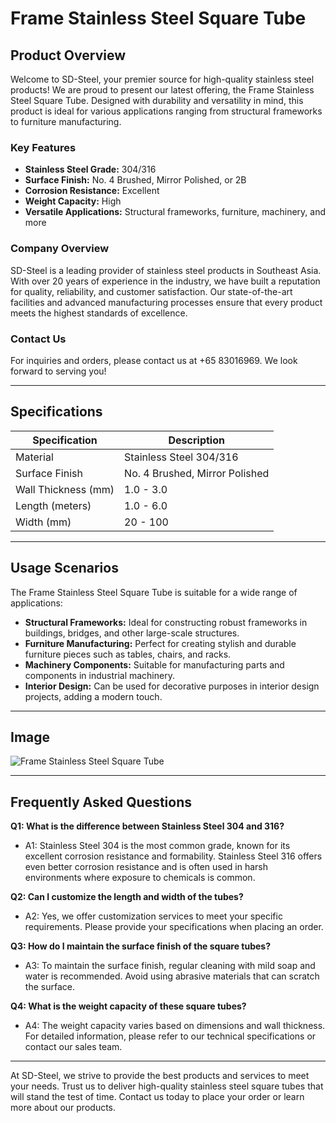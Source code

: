 # Frame Stainless Steel Square Tube

## Product Overview

Welcome to SD-Steel, your premier source for high-quality stainless steel products! We are proud to present our latest offering, the Frame Stainless Steel Square Tube. Designed with durability and versatility in mind, this product is ideal for various applications ranging from structural frameworks to furniture manufacturing.

### Key Features
- **Stainless Steel Grade:** 304/316
- **Surface Finish:** No. 4 Brushed, Mirror Polished, or 2B
- **Corrosion Resistance:** Excellent
- **Weight Capacity:** High
- **Versatile Applications:** Structural frameworks, furniture, machinery, and more

### Company Overview
SD-Steel is a leading provider of stainless steel products in Southeast Asia. With over 20 years of experience in the industry, we have built a reputation for quality, reliability, and customer satisfaction. Our state-of-the-art facilities and advanced manufacturing processes ensure that every product meets the highest standards of excellence.

### Contact Us
For inquiries and orders, please contact us at +65 83016969. We look forward to serving you!

---

## Specifications

| Specification         | Description                      |
|-----------------------|----------------------------------|
| Material              | Stainless Steel 304/316          |
| Surface Finish        | No. 4 Brushed, Mirror Polished   |
| Wall Thickness (mm)   | 1.0 - 3.0                        |
| Length (meters)       | 1.0 - 6.0                        |
| Width (mm)            | 20 - 100                         |

---

## Usage Scenarios

The Frame Stainless Steel Square Tube is suitable for a wide range of applications:

- **Structural Frameworks:** Ideal for constructing robust frameworks in buildings, bridges, and other large-scale structures.
- **Furniture Manufacturing:** Perfect for creating stylish and durable furniture pieces such as tables, chairs, and racks.
- **Machinery Components:** Suitable for manufacturing parts and components in industrial machinery.
- **Interior Design:** Can be used for decorative purposes in interior design projects, adding a modern touch.

---

## Image
![Frame Stainless Steel Square Tube](https://github.com/user-attachments/assets/2567258e-e124-4816-932d-1809bd27ef0b)

---

## Frequently Asked Questions

**Q1: What is the difference between Stainless Steel 304 and 316?**
- A1: Stainless Steel 304 is the most common grade, known for its excellent corrosion resistance and formability. Stainless Steel 316 offers even better corrosion resistance and is often used in harsh environments where exposure to chemicals is common.

**Q2: Can I customize the length and width of the tubes?**
- A2: Yes, we offer customization services to meet your specific requirements. Please provide your specifications when placing an order.

**Q3: How do I maintain the surface finish of the square tubes?**
- A3: To maintain the surface finish, regular cleaning with mild soap and water is recommended. Avoid using abrasive materials that can scratch the surface.

**Q4: What is the weight capacity of these square tubes?**
- A4: The weight capacity varies based on dimensions and wall thickness. For detailed information, please refer to our technical specifications or contact our sales team.

---

At SD-Steel, we strive to provide the best products and services to meet your needs. Trust us to deliver high-quality stainless steel square tubes that will stand the test of time. Contact us today to place your order or learn more about our products.